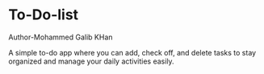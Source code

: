 # To-Do-list

Author-Mohammed Galib KHan

A simple to-do app where you can add, check off, and delete tasks to stay organized and manage your daily activities easily.
